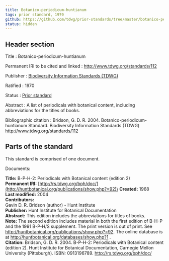 ```yaml
---
title: Botanico-periodicum-huntianum
tags: prior standard, 1970
github: https://github.com/tdwg/prior-standards/tree/master/botanico-periodicum-huntianum
status: hidden
---
```


## Header section

Title
: Botanico-periodicum-huntianum

Permanent IRI to be cited and linked
: <http://www.tdwg.org/standards/112>

Publisher
: [Biodiversity Information Standards (TDWG)](https://www.tdwg.org/)

Ratified
: 1970

Status
: [Prior standard](https://www.tdwg.org/standards/status-and-categories/)

Abstract
: A list of periodicals with botanical content, including abbreviations for the titles of books.

Bibliographic citation
: Bridson, G. D. R. 2004. Botanico-periodicum-huntianum Standard. Biodiversity Information Standards (TDWG) http://www.tdwg.org/standards/112

## Parts of the standard

This standard is comprised of one document. 

Documents:

**Title:** B-P-H-2: Periodicals with Botanical content (edition 2)\
**Permanent IRI:** [http://rs.tdwg.org/bph/doc/](http://huntbotanical.org/publications/show.php?=92)\
**Created:** 1968\
**Last modified:** 2004\
**Contributors:**\
Gavin D. R. Bridson (author) - Hunt Institute\
**Publisher:** Hunt Institute for Botanical Documentation\
**Abstract:** This edition includes the abbreviations for titles of books.\
**Note:** The second edition includes material in both the first edition of B-H-P and the 1991 B-P-H/S supplement.  The print version is out of print.  See http://huntbotanical.org/publications/show.php?=92. The online database is at http://huntbotanical.org/databases/show.php?1 .\
**Citation:** Bridson, G. D. R. 2004. B-P-H-2: Periodicals with Botanical content (edition 2). Hunt Institute for Botanical Documentation, Carnegie Mellon University (Pittsburgh). ISBN: 0913196789. http://rs.tdwg.org/bph/doc/

